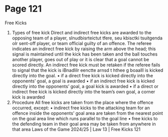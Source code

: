 # Page 121

Free Kicks
1. Types of free kick
Direct and indirect free kicks are awarded to the opposing team of a player,
sInudbisrteictut tfere, seu kbisctki tsuitgenda olr sent-off player, or team official guilty of an offence.
The referee indicates an indirect free kick by raising the arm above the head;
this signal is maintained until the kick has been taken and the ball touches
another player, goes out of play or it is clear that a goal cannot be scored
directly.
An indirect free kick must be retaken if the referee fails to signal that the kick is
iBnadlilr eenctte arnsd t hthee g boaalll is kicked directly into the goal.
• if a direct free kick is kicked directly into the opponents’ goal,
a goal is awarded
• if an indirect free kick is kicked directly into the opponents’ goal,
a goal kick is awarded
• if a direct or indirect free kick is kicked directly into the team’s own goal,
a corner kick is awarded
2. Procedure
All free kicks are taken from the place where the offence occurred, except:
• indirect free kicks to the attacking team for an offence inside the opponents’
goal area are taken from the nearest point on the goal area line which runs
parallel to the goal line
• free kicks to the defending team in their goal area may be taken from
anywhere in that area
Laws of the Game 2024/25 | Law 13 | Free Kicks 121
